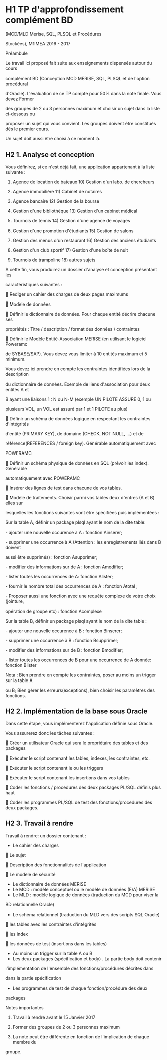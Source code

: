 
# H1 TP d'approfondissement complément BD

(MCD/MLD Merise, SQL, PLSQL et Procédures

Stockées), M1IMEA 2016 - 2017

Préambule

Le  travail  ici  proposé  fait  suite  aux  enseignements  dispensés  autour  du  cours

complément  BD  (Conception  MCD  MERISE,  SQL,  PLSQL  et  de  l'option  procédural

d'Oracle). L'évaluation de ce TP compte pour 50% dans la note finale. Vous devez Former

des groupes de 2 ou 3 personnes maximum  et  choisir un  sujet  dans la liste  ci-dessous  ou

proposer un sujet qui vous convient. Les groupes doivent être constitués dès le premier cours.

Un sujet doit aussi être choisi à ce moment là.

## H2 1. Analyse et conception

Vous définirez, si ce n'est déjà fait, une application appartenant à la liste suivante :

1) Agence de location de bateaux  10) Gestion d'un labo. de chercheurs

2) Agence immobilière  11) Cabinet de notaires

3) Agence bancaire 12) Gestion de la bourse

4) Gestion d'une bibliothèque 13) Gestion d'un cabinet médical

5) Tournois de tennis  14) Gestion d'une agence de voyages

6) Gestion d'une promotion d'étudiants 15) Gestion de salons

7) Gestion des menus d'un restaurant  16) Gestion des anciens étudiants

8) Gestion d'un club sportif  17) Gestion d'une boîte de nuit

9) Tournois de trampoline  18) autres sujets

À  cette  fin,  vous  produirez  un  dossier  d'analyse  et  conception  présentant  les

caractéristiques suivantes :

 Rediger un cahier des charges de deux pages maximums

 Modèle de données

 Définir  le  dictionnaire  de  données.  Pour  chaque  entité  décrire  chacune ses

propriétés : Titre / description / format des données / contraintes

 Définir le Modèle Entité-Association MERISE (en utilisant le logiciel Poweramc

de SYBASE/SAP). Vous devez vous limiter à 10 entités maximum et 5 minimum.

Vous devez ici prendre en compte les contraintes identifiées lors de la description

du dictionnaire de données. Exemple de liens d'association pour deux entités A et

B  ayant  une  liaisons  1 :  N  ou  N-M  (exemple  UN  PILOTE  ASSURE  0,  1  ou

plusieurs VOL, un VOL est assuré par 1 et 1 PILOTE au plus)

 Définir un schéma de données logique en respectant les  contraintes  d'intégrités

d'entité  (PRIMARY  KEY),  de  domaine  (CHECK,  NOT  NULL,  …)  et  de

référence(REFERENCES  /  foreign  key).  Générable  automatiquement  avec

POWERAMC

 Définir un schéma physique  de données en SQL (prévoir les index). Générable

automatiquement avec POWERAMC

 Insérer des lignes de test dans chacune de vos tables.

 Modèle  de  traitements.  Choisir  parmi  vos  tables  deux  d'entres  (A  et  B)  elles  sur

lesquelles les fonctions suivantes vont être spécifiées puis implémentées :

Sur la table A, définir un package plsql ayant le nom de la dite table:

\- ajouter une nouvelle occurence à A : fonction Ainserer;

\- supprimer une occurrence à  A  (Attention : les enregistrements liés dans B doivent

aussi être supprimés) : fonction Asupprimer;

\- modifier des informations sur de A : fonction Amodifier;

\- lister toutes les occurrences de A: fonction Alister;

\- fournir le nombre total des occurrences de A : fonction Atotal ;

\-  Proposer  aussi  une  fonction  avec  une  requête  complexe  de  votre  choix (jointure,

opération de groupe etc) : fonction Acomplexe

Sur la table B, définir un package plsql ayant le nom de la dite table :

\- ajouter une nouvelle occurence à B : fonction Binserer;

\- supprimer une occurrence à B : fonction Bsupprimer;

\- modifier des informations sur de B : fonction Bmodifier;

\- lister toutes les occurrences de B pour une occurrence de A donnée: fonction Blister

Nota : Bien prendre en compte les contraintes, poser au moins un trigger sur la table A

ou B; Bien gérer les erreurs(exceptions), bien choisir les paramètres des fonctions.

## H2 2. Implémentation de la base sous Oracle

Dans cette étape, vous implémenterez l'application définie sous Oracle.

Vous assurerez donc les tâches suivantes :

 Créer un utilisateur Oracle qui sera le propriétaire des tables et des packages

 Exécuter le script contenant les tables, indexes, les contraintes, etc.

 Exécuter le script contenant le ou les triggers

 Exécuter le script contenant les insertions dans vos tables

 Coder les fonctions / procedures des deux packages PL/SQL définis plus haut

 Coder les programmes PL/SQL de test des fonctions/procedures des deux packages.


## H2 3. Travail à rendre

Travail à rendre: un dossier contenant :

- Le cahier des charges

 Le sujet

 Description des fonctionnalités de l'application

 Le modèle de sécurité

- Le dictionnaire de données MERISE
- Le MCD : modèle conceptuel ou le modèle de données (E/A) MERISE
- Le MLD : modèle logique de données (traduction du MCD pour viser la

BD relationnelle Oracle)

- Le schéma relationnel (traduction du MLD vers des scripts SQL Oracle)

 les tables avec les contraintes d'intégrités

 les index

 les données de test (insertions dans les tables)

- Au moins un trigger sur la table A ou B
- Les deux packages (spécification et body) . La partie body doit contenir

l'implémentation de l'ensemble  des fonctions/procédures décrites dans

dans la partie spécification

- Les  programmes  de  test  de  chaque  fonction/procédure  des  deux

packages

Notes importantes

1) Travail à rendre avant le 15 Janvier 2017

2) Former des groupes de 2 ou 3 personnes maximum

3) La note peut  être  différente  en fonction  de  l'implication de  chaque  membre  du

groupe.

[1]: http://miniclips.free.fr/bg1.png
[2]: http://miniclips.free.fr/bg2.png
[3]: http://miniclips.free.fr/bg3.png
